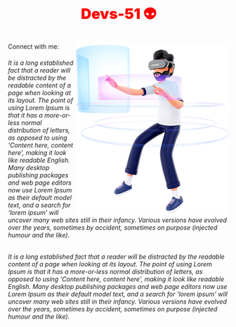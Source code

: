 
<h3 align="center" style="color: red; font-weight: 900; font-size: 33px;">Devs-51 👽</h3>
<img align="right" alt="coding" width="350"  src="https://github.com/bastndev/Resources/blob/main/assets/img-team/mark.png"
     
<h1 align="left">Connect with me:</h1>

<h6>It is a long established fact that a reader will be distracted by the readable content of a page when looking at its layout. The point of using Lorem Ipsum is that it has a more-or-less normal distribution of letters, as opposed to using 'Content here, content here', making it look like readable English. Many desktop publishing packages and web page editors now use Lorem Ipsum as their default model text, and a search for 'lorem ipsum' will uncover many web sites still in their infancy. Various versions have evolved over the years, sometimes by accident, sometimes on purpose (injected humour and the like).</h6>

<h6>It is a long established fact that a reader will be distracted by the readable content of a page when looking at its layout. The point of using Lorem Ipsum is that it has a more-or-less normal distribution of letters, as opposed to using 'Content here, content here', making it look like readable English. Many desktop publishing packages and web page editors now use Lorem Ipsum as their default model text, and a search for 'lorem ipsum' will uncover many web sites still in their infancy. Various versions have evolved over the years, sometimes by accident, sometimes on purpose (injected humour and the like).</h6>
